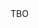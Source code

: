 <html>
  <head>
      <title>comp</title>
    

    
  <script type="text/javascript">
    var queryString = window.location.search.slice(1);
    if(queryString){
     var qString = queryString.split('q=')[1].split('&')[0];
      alert(qString);
    }


  </script>
  </head>
  
  <body>
    TBO
  </body>
</html>
